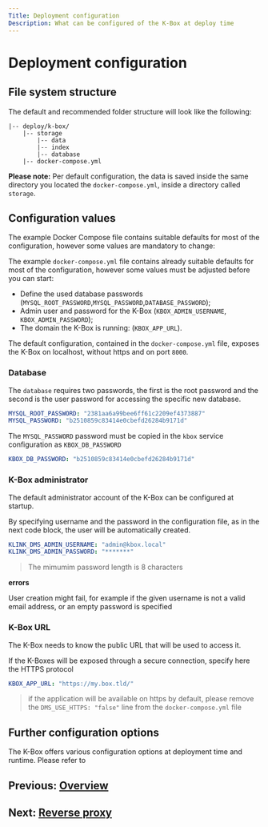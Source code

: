 ```yaml
---
Title: Deployment configuration
Description: What can be configured of the K-Box at deploy time
---
```


# Deployment configuration

## File system structure

The default and recommended folder structure will look like the following:

```
|-- deploy/k-box/
    |-- storage
        |-- data
        |-- index
        |-- database
    |-- docker-compose.yml
```

**Please note:** Per default configuration, the data is saved inside the same directory you located the `docker-compose.yml`, inside a directory called `storage`.

## Configuration values

The example Docker Compose file contains suitable defaults for most of the configuration, however some values are mandatory to change:

The example `docker-compose.yml` file contains already suitable defaults for most of the configuration, however some values must be adjusted before you can start:

- Define the used database passwords (`MYSQL_ROOT_PASSWORD`,`MYSQL_PASSWORD`,`DATABASE_PASSWORD`);
- Admin user and password for the K-Box (`KBOX_ADMIN_USERNAME`, `KBOX_ADMIN_PASSWORD`);
- The domain the K-Box is running: (`KBOX_APP_URL`).

The default configuration, contained in the `docker-compose.yml` file, exposes the K-Box on localhost, without https and on port `8000`.

### Database

The `database` requires two passwords, the first is the root password and the second is the user password for accessing the specific new database.

```yaml
MYSQL_ROOT_PASSWORD: "2381aa6a99bee6ff61c2209ef4373887"
MYSQL_PASSWORD: "b2510859c83414e0cbefd26284b9171d"
```

The `MYSQL_PASSWORD` password must be copied in the `kbox` service configuration as `KBOX_DB_PASSWORD`

```yaml
KBOX_DB_PASSWORD: "b2510859c83414e0cbefd26284b9171d"
```

### K-Box administrator

The default administrator account of the K-Box can be configured at startup.

By specifying username and the password in the configuration file, as in the next code block, the user will be automatically created.

```yaml
KLINK_DMS_ADMIN_USERNAME: "admin@kbox.local"
KLINK_DMS_ADMIN_PASSWORD: "*******"
```

> The mimumim password length is 8 characters

**errors**

User creation might fail, for example if the given username is not a valid email address, or an empty password is specified


### K-Box URL

The K-Box needs to know the public URL that will be used to access it.

If the K-Boxes will be exposed through a secure connection, specify here the HTTPS protocol

```yaml
KBOX_APP_URL: "https://my.box.tld/"
```

> if the application will be available on https by default, please remove the `DMS_USE_HTTPS: "false"` line from the `docker-compose.yml` file


## Further configuration options

The K-Box offers various configuration options at deployment time and runtime. Please refer to [](../developer/configuration.md)

## Previous: [Overview](./maintenance/intro-dev.md)
## Next: [Reverse proxy](./reverse-proxy.md)